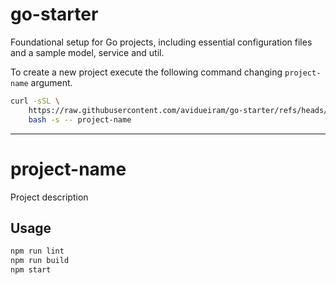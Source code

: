 # go-starter

Foundational setup for Go projects, including essential configuration files and a sample model, service and util.

To create a new project execute the following command changing `project-name` argument.

```bash
curl -sSL \
    https://raw.githubusercontent.com/avidueiram/go-starter/refs/heads/master/init.sh | \
    bash -s -- project-name
```

---

# project-name

Project description

## Usage

```bash
npm run lint
npm run build
npm start
```
